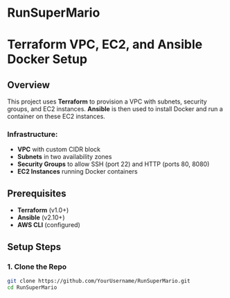 # RunSuperMario
# **Terraform VPC, EC2, and Ansible Docker Setup**

## **Overview**
This project uses **Terraform** to provision a VPC with subnets, security groups, and EC2 instances. **Ansible** is then used to install Docker and run a container on these EC2 instances.

### **Infrastructure:**
- **VPC** with custom CIDR block
- **Subnets** in two availability zones
- **Security Groups** to allow SSH (port 22) and HTTP (ports 80, 8080)
- **EC2 Instances** running Docker containers

## **Prerequisites**
- **Terraform** (v1.0+)
- **Ansible** (v2.10+)
- **AWS CLI** (configured)

## **Setup Steps**

### 1. Clone the Repo
```bash
git clone https://github.com/YourUsername/RunSuperMario.git
cd RunSuperMario
